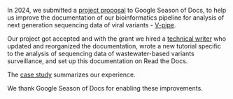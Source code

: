 In 2024, we submitted a [project proposal](proposal.md) to Google Season of Docs, to help us improve the documentation of our bioinformatics pipeline for analysis of next generation sequencing data of viral variants - [V-pipe](https://github.com/cbg-ethz/V-pipe).

Our project got accepted and with the grant we hired a [technical writer](http://vangeestconsultancy.com/) who updated and reorganized the documentation, wrote a new tutorial specific to the analysis of sequencing data of wastewater-based variants surveillance, and set up this documentation on Read the Docs.

The [case study](case_study.md) summarizes our experience.

We thank Google Season of Docs for enabling these improvements.
